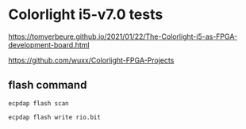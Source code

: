 # Colorlight i5-v7.0 tests

https://tomverbeure.github.io/2021/01/22/The-Colorlight-i5-as-FPGA-development-board.html

https://github.com/wuxx/Colorlight-FPGA-Projects


## flash command

```
ecpdap flash scan
```

```
ecpdap flash write rio.bit
```


